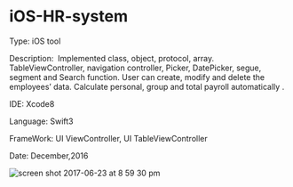 # iOS-HR-system

Type: iOS tool

Description:  Implemented class, object, protocol, array. TableViewController, navigation controller, Picker, DatePicker, segue, segment and Search function. User can create, modify and delete the employees’ data. Calculate personal, group and total payroll automatically .

IDE: Xcode8

Language: Swift3

FrameWork: UI ViewController, UI TableViewController

Date: December,2016


![screen shot 2017-06-23 at 8 59 30 pm](https://user-images.githubusercontent.com/12676014/27504424-02afa664-5857-11e7-841a-272fe8084171.png)
